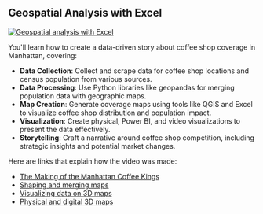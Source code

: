 <!-- source_url: https://tds.s-anand.net/#/geospatial-analysis-with-excel -->

## Geospatial Analysis with Excel

[![Geospatial analysis with Excel](https://i.ytimg.com/vi_webp/49LjxNvxyVs/sddefault.webp)](https://youtu.be/49LjxNvxyVs)

You'll learn how to create a data-driven story about coffee shop coverage in Manhattan, covering:

- **Data Collection**: Collect and scrape data for coffee shop locations and census population from various sources.
- **Data Processing**: Use Python libraries like geopandas for merging population data with geographic maps.
- **Map Creation**: Generate coverage maps using tools like QGIS and Excel to visualize coffee shop distribution and population impact.
- **Visualization**: Create physical, Power BI, and video visualizations to present the data effectively.
- **Storytelling**: Craft a narrative around coffee shop competition, including strategic insights and potential market changes.

Here are links that explain how the video was made:

- [The Making of the Manhattan Coffee Kings](https://blog.gramener.com/the-making-of-manhattans-coffee-kings/)
- [Shaping and merging maps](https://blog.gramener.com/shaping-and-merging-maps/)
- [Visualizing data on 3D maps](https://blog.gramener.com/visualizing-data-on-3d-maps/)
- [Physical and digital 3D maps](https://blog.gramener.com/physical-and-digital-3d-maps/)
